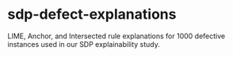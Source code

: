 # sdp-defect-explanations
LIME, Anchor, and Intersected rule explanations for 1000 defective instances used in our SDP explainability study.
